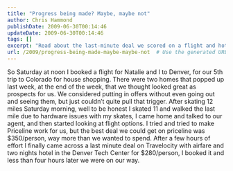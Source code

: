 ```yaml
---
title: "Progress being made? Maybe, maybe not"
author: Chris Hammond
publishDate: 2009-06-30T00:14:46
updateDate: 2009-06-30T00:14:46
tags: []
excerpt: "Read about the last-minute deal we scored on a flight and hotel for our 5th Colorado house hunting trip. Book your next adventure wisely!"
url: /2009/progress-being-made-maybe-maybe-not  # Use the generated URL with year
---
```

So Saturday at noon I booked a flight for Natalie and I to Denver, for our 5th trip to Colorado for house shopping. There were two homes that popped up last week, at the end of the week, that we thought looked great as prospects for us. We considered putting in offers without even going out and seeing them, but just couldn’t quite pull that trigger.   After skating 12 miles Saturday morning, well to be honest I skated 11 and walked the last mile due to hardware issues with my skates, I came home and talked to our agent, and then started looking at flight options. I tried and tried to make Priceline work for us, but the best deal we could get on priceline was $350/person, way more than we wanted to spend. After a few hours of effort I finally came across a last minute deal on Travelocity with airfare and two nights hotel in the Denver Tech Center for $280/person, I booked it and less than four hours later we were on our way.

